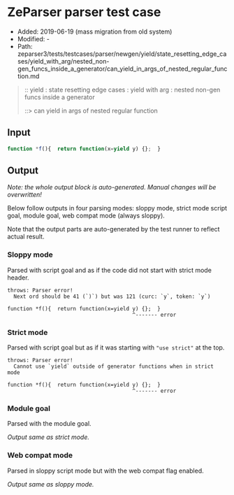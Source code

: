 # ZeParser parser test case

- Added: 2019-06-19 (mass migration from old system)
- Modified: -
- Path: zeparser3/tests/testcases/parser/newgen/yield/state_resetting_edge_cases/yield_with_arg/nested_non-gen_funcs_inside_a_generator/can_yield_in_args_of_nested_regular_function.md

> :: yield : state resetting edge cases : yield with arg : nested non-gen funcs inside a generator
>
> ::> can yield in args of nested regular function


## Input


`````js
function *f(){  return function(x=yield y) {};  }
`````

## Output

_Note: the whole output block is auto-generated. Manual changes will be overwritten!_

Below follow outputs in four parsing modes: sloppy mode, strict mode script goal, module goal, web compat mode (always sloppy).

Note that the output parts are auto-generated by the test runner to reflect actual result.

### Sloppy mode

Parsed with script goal and as if the code did not start with strict mode header.

`````
throws: Parser error!
  Next ord should be 41 (`)`) but was 121 (curc: `y`, token: `y`)

function *f(){  return function(x=yield y) {};  }
                                        ^------- error
`````

### Strict mode

Parsed with script goal but as if it was starting with `"use strict"` at the top.

`````
throws: Parser error!
  Cannot use `yield` outside of generator functions when in strict mode

function *f(){  return function(x=yield y) {};  }
                                        ^------- error
`````


### Module goal

Parsed with the module goal.

_Output same as strict mode._

### Web compat mode

Parsed in sloppy script mode but with the web compat flag enabled.

_Output same as sloppy mode._
